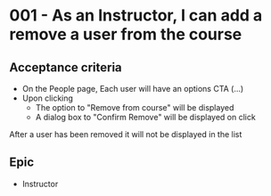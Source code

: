 # 001 - As an Instructor, I can add a remove a user from the course

## Acceptance criteria

* On the People page, Each user will have an options CTA (...)
* Upon clicking
  * The option to "Remove from course" will be displayed
  * A dialog box to "Confirm Remove" will be displayed on click

After a user has been removed it will not be displayed in the list

## Epic

* Instructor
